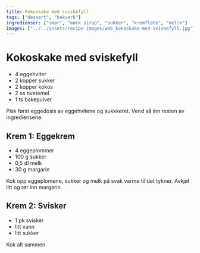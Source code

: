 ```yaml
---
title: Kokoskake med sviskefyll
tags: ["dessert", "bakverk"]
ingredienser: ["smør", "mørk sirup", "sukker", "kremfløte", "nelik"]
images: ["../../assets/recipe-images/web_kokoskake-med-sviskefyll.jpg"]
---
```


# Kokoskake med sviskefyll

- 4 eggehviter
- 2 kopper sukker
- 2 kopper kokos
- 2 ss hvetemel
- 1 ts bakepulver

Pisk først eggedosis av eggehvitene og sukkkeret. Vend så inn resten av ingrediensene.

## Krem 1: Eggekrem

- 4 eggeplommer
- 100 g sukker
- 0,5 dl melk
- 30 g margarin

Kok opp eggeplomene, sukker og melk på svak varme til det tykner. Avkjøl litt og rør inn margarin.

## Krem 2: Svisker

- 1 pk svisker
- litt vann
- litt sukker

Kok alt sammen.
